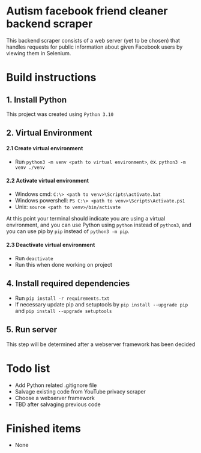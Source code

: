 # Autism facebook friend cleaner backend scraper
This backend scraper consists of a web server (yet to be chosen) that handles requests for public information about given Facebook users by viewing them in Selenium.

# Build instructions

## 1. Install Python
This project was created using `Python 3.10`

## 2. Virtual Environment
#### 2.1 Create virtual environment
- Run `python3 -m venv <path to virtual environment>`, ex. `python3 -m venv ./venv`
#### 2.2 Activate virtual environment
- Windows cmd: `C:\> <path to venv>\Scripts\activate.bat`
- Windows powershell: `PS C:\> <path to venv>\Scripts\Activate.ps1`
- Unix: `source <path to venv>/bin/activate`

At this point your terminal should indicate you are using a virtual environment, and you can use Python using `python` instead of `python3`, and you can use pip by `pip` instead of `python3 -m pip`.
#### 2.3 Deactivate virtual environment
- Run `deactivate`
- Run this when done working on project

## 4. Install required dependencies
- Run `pip install -r requirements.txt`
- If necessary update pip and setuptools by `pip install --upgrade pip` and `pip install --upgrade setuptools`

## 5. Run server
This step will be determined after a webserver framework has been decided

# Todo list
- Add Python related .gitignore file
- Salvage existing code from YouTube privacy scraper
- Choose a webserver framework
- TBD after salvaging previous code

# Finished items
- None
